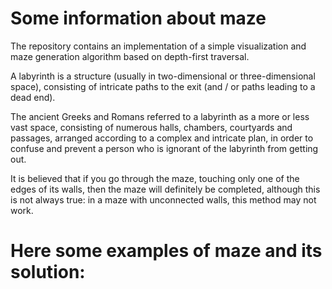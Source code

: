# Some information about maze
The repository contains an implementation of a simple visualization and maze generation algorithm based on depth-first traversal.

A labyrinth is a structure (usually in two-dimensional or three-dimensional space), consisting of intricate paths to the exit (and / or paths leading to a dead end).

The ancient Greeks and Romans referred to a labyrinth as a more or less vast space, consisting of numerous halls, chambers, courtyards and passages, arranged according to a complex and intricate plan, in order to confuse and prevent a person who is ignorant of the labyrinth from getting out.

It is believed that if you go through the maze, touching only one of the edges of its walls, then the maze will definitely be completed, although this is not always true: in a maze with unconnected walls, this method may not work.

Here some examples of maze and its solution:
======
